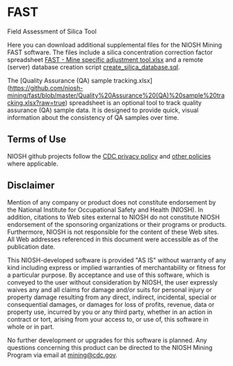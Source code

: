# FAST
Field Assessment of Silica Tool

Here you can download additional supplemental files for the NIOSH Mining FAST software. The files include a silica concentration correction factor spreadsheet [FAST - Mine specific adjustment tool.xlsx](https://github.com/niosh-mining/fast/raw/master/FAST%20-%20Mine%20specific%20adjustment%20tool.xlsx) and a remote (server) database creation script <a href="https://github.com/niosh-mining/fast/raw/master/create_silica_database.sql" download="create_silica_database.sql">create_silica_database.sql</a>.

The [Quality Assurance (QA) sample tracking.xlsx] (https://github.com/niosh-mining/fast/blob/master/Quality%20Assurance%20(QA)%20sample%20tracking.xlsx?raw=true) spreadsheet is an optional tool to track quality assurance (QA) sample data. It is designed to provide quick, visual information about the consistency of QA samples over time.

## Terms of Use

NIOSH github projects follow the [CDC privacy policy](https://www.cdc.gov/Other/privacy.html) and [other policies](https://www.cdc.gov/Other/policies.html) where applicable.

## Disclaimer

Mention of any company or product does not constitute endorsement by the National Institute for Occupational Safety and Health (NIOSH). In addition, citations to Web sites external to NIOSH do not constitute NIOSH endorsement of the sponsoring organizations or their programs or products. Furthermore, NIOSH is not responsible for the content of these Web sites. All Web addresses referenced in this document were accessible as of the publication date.

This NIOSH-developed software is provided "AS IS" without warranty of any kind including express or implied warranties of merchantability or fitness for a particular purpose. By acceptance and use of this software, which is conveyed to the user without consideration by NIOSH, the user expressly waives any and all claims for damage and/or suits for personal injury or property damage resulting from any direct, indirect, incidental, special or consequential damages, or damages for loss of profits, revenue, data or property use, incurred by you or any third party, whether in an action in contract or tort, arising from your access to, or use of, this software in whole or in part.

No further development or upgrades for this software is planned. Any questions concerning this product can be directed to the NIOSH Mining Program via email at mining@cdc.gov.
